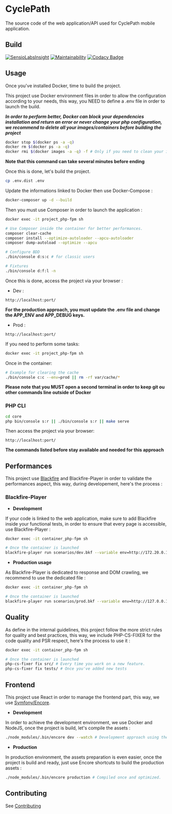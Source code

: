# CyclePath

The source code of the web application/API used for CyclePath mobile application.

## Build

[![SensioLabsInsight](https://insight.sensiolabs.com/projects/0faa11b9-4b07-4797-824a-731be7f735a3/mini.png)](https://insight.sensiolabs.com/projects/0faa11b9-4b07-4797-824a-731be7f735a3)
[![Maintainability](https://api.codeclimate.com/v1/badges/e160414b1e334efc1def/maintainability)](https://codeclimate.com/github/Guikingone/CyclePath-Symfony/maintainability)
[![Codacy Badge](https://api.codacy.com/project/badge/Grade/86e06c6d166f40dd88fef98b6642c7d5)](https://www.codacy.com/app/Guikingone/CyclePath-Symfony?utm_source=github.com&amp;utm_medium=referral&amp;utm_content=Guikingone/CyclePath-Symfony&amp;utm_campaign=Badge_Grade)

## Usage

Once you've installed Docker, time to build the project.

This project use Docker environment files in order to allow the configuration according to your needs,
this way, you NEED to define a .env file in order to launch the build.

**_In order to perform better, Docker can block your dependencies installation and return an error
or never change your php configuration, we recommend to delete all your images/containers
before building the project_**

```bash
docker stop $(docker ps -a -q)
docker rm $(docker ps -a -q)
docker rmi $(docker images -a -q) -f # Only if you need to clean your images and containers stored locally.
```

**Note that this command can take several minutes before ending**

Once this is done, let's build the project.

```bash
cp .env.dist .env
```

Update the informations linked to Docker then use Docker-Compose :

```bash
docker-composer up -d --build
```

Then you must use Composer in order to launch the application :

```bash
docker exec -it project_php-fpm sh

# Use Composer inside the container for better performances.
composer clear-cache
composer install --optimize-autoloader --apcu-autoloader
composer dump-autoload --optimize --apcu

# Configure BDD
./bin/console d:s:c # for classic users

# Fixtures
./bin/console d:f:l -n
```

Once this is done, access the project via your browser :

- Dev :

```
http://localhost:port/
```

**For the production approach, you must update the .env file and change the APP_ENV and APP_DEBUG keys.**

- Prod :

```
http://localhost:port/
```

If you need to perform some tasks:

```bash
docker exec -it project_php-fpm sh
```

Once in the container:

```bash
# Example for clearing the cache
./bin/console c:c --env=prod || rm -rf var/cache/*
```

**Please note that you MUST open a second terminal in order to keep git ou other commands line outside of Docker**

### PHP CLI

```bash
cd core
php bin/console s:r || ./bin/console s:r || make serve
```

Then access the project via your browser:

```
http://localhost:port/
```

**The commands listed before stay available and needed for this approach**

## Performances

This project use [Blackfire]('https://blackfire.io/') and Blackfire-Player in order to validate the performances aspect, 
this way, during developement, here's the process : 

### Blackfire-Player

- **Development**

If your code is linked to the web application, make sure to add Blackfire inside your functional tests,
in order to ensure that every page is accessible, use Blackfire-Player : 

```bash
docker exec -it container_php-fpm sh

# Once the container is launched
blackfire-player run scenarios/dev.bkf --variable env=http://172.20.0.1:8080/ --full-report -v
```

- **Production usage**

As Blackfire-Player is dedicated to response and DOM crawling, we recommend to use the dedicated file : 

```bash
docker exec -it container_php-fpm sh

# Once the container is launched
blackfire-player run scenarios/prod.bkf --variable env=http://127.0.0.1:8000/ --full-report -v 
```

## Quality

As define in the internal guidelines, this project follow the more strict rules for
quality and best practices, this way, we include PHP-CS-FIXER for the code quality and PSR 
respect, here's the process to use it : 

```bash
docker exec -it container_php-fpm sh

# Once the container is launched
php-cs-fixer fix src/ # Every time you work on a new feature.
php-cs-fixer fix tests/ # Once you've added new tests
```

## Frontend

This project use React in order to manage the frontend part, this way, 
we use [Symfony/Encore]('https://symfony.com/doc/current/frontend.html').

- **Development** 

In order to achieve the development environment, we use Docker and NodeJS, once the project is build, let's compile the assets : 

```bash
./node_modules/.bin/encore dev --watch # Development approach using the watcher.
```

- **Production**

In production environment, the assets preparation is even easier, once the project is build and ready, just use
Encore shortcuts to build the production assets : 

```bash
./node_modules/.bin/encore production # Compiled once and optimized.
```

## Contributing

See [Contributing](contributing/contribution.md)

